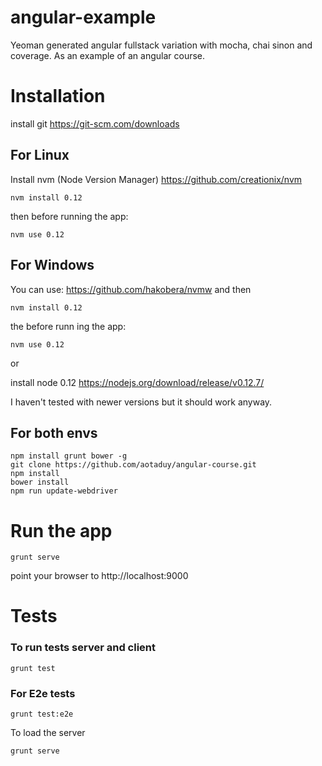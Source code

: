 # angular-example
Yeoman generated angular fullstack variation with mocha, chai sinon and coverage.
As an example of an angular course.

# Installation
install git https://git-scm.com/downloads

## For Linux
Install nvm (Node Version Manager)
https://github.com/creationix/nvm

````
nvm install 0.12
````
then before running the app:
````
nvm use 0.12
````

## For Windows
You can use:
https://github.com/hakobera/nvmw
and then
````
nvm install 0.12
````
the before runn ing the app:
````
nvm use 0.12
````

or

install node 0.12 https://nodejs.org/download/release/v0.12.7/

I haven't tested with newer versions but it should work anyway.

## For both envs
````
npm install grunt bower -g
git clone https://github.com/aotaduy/angular-course.git
npm install
bower install
npm run update-webdriver
````

# Run the app
````
grunt serve
````
point your browser to http://localhost:9000

# Tests
### To run tests server and client
````
grunt test
````

### For E2e tests
````
grunt test:e2e
````

To load the server
````
grunt serve
````

